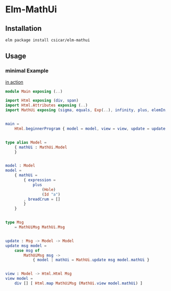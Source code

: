 Elm-MathUi
==========

Installation
------------

```bash
elm package install csicar/elm-mathui
```

Usage
-----

### minimal Example

[in action](https://csicar.github.io/elm-mathui/example/Example1.html)

```elm
module Main exposing (..)

import Html exposing (div, span)
import Html.Attributes exposing (..)
import MathUi exposing (sigma, equals, Exp(..), infinity, plus, elemIn, sqrtOp, divide, vectorsymbol)


main =
    Html.beginnerProgram { model = model, view = view, update = update }


type alias Model =
    { mathUi : MathUi.Model
    }


model : Model
model =
    { mathUi =
        { expression =
            plus
                (Hole)
                (Id "a")
        , breadCrum = []
        }
    }


type Msg
    = MathUiMsg MathUi.Msg


update : Msg -> Model -> Model
update msg model =
    case msg of
        MathUiMsg msg ->
            { model | mathUi = MathUi.update msg model.mathUi }


view : Model -> Html.Html Msg
view model =
    div [] [ Html.map MathUiMsg (MathUi.view model.mathUi) ]

```
